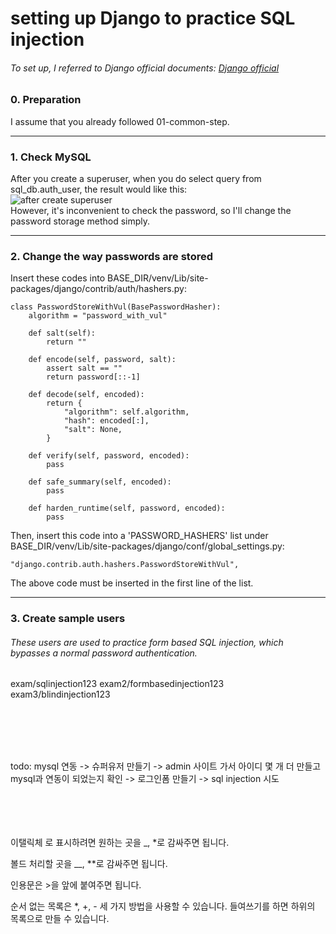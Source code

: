 # setting up Django to practice SQL injection
###### To set up, I referred to Django official documents: [Django official](https://www.djangoproject.com/)

### 0. Preparation
I assume that you already followed 01-common-step.

-----------

### 1. Check MySQL
After you create a superuser, when you do select query from sql_db.auth_user, the result would like this:  
![after create superuser](https://user-images.githubusercontent.com/63287638/120335125-2e6ffa80-c32c-11eb-9901-26c3a42a265f.PNG)
</br>
However, it's inconvenient to check the password, so I'll change the password storage method simply.

-----------

### 2. Change the way passwords are stored
Insert these codes into BASE_DIR/venv/Lib/site-packages/django/contrib/auth/hashers.py: 

    class PasswordStoreWithVul(BasePasswordHasher):
        algorithm = "password_with_vul"

        def salt(self):
            return ""

        def encode(self, password, salt):
            assert salt == ""
            return password[::-1]

        def decode(self, encoded):
            return {
                "algorithm": self.algorithm,
                "hash": encoded[:],
                "salt": None,
            }

        def verify(self, password, encoded):
            pass

        def safe_summary(self, encoded):
            pass

        def harden_runtime(self, password, encoded):
            pass

Then, insert this code into a 'PASSWORD_HASHERS' list under BASE_DIR/venv/Lib/site-packages/django/conf/global_settings.py:

    "django.contrib.auth.hashers.PasswordStoreWithVul",

The above code must be inserted in the first line of the list.

-----------

### 3. Create sample users
###### These users are used to practice form based SQL injection, which bypasses a normal password authentication.

exam/sqlinjection123
exam2/formbasedinjection123
exam3/blindinjection123

</br></br></br></br>

todo: mysql 연동 -> 슈퍼유저 만들기 -> admin 사이트 가서 아이디 몇 개 더 만들고 mysql과 연동이 되었는지 확인 -> 로그인폼 만들기 -> sql injection 시도


</br></br></br></br>
이탤릭체 로 표시하려면 원하는 곳을 _, *로 감싸주면 됩니다.

볼드 처리할 곳을 __, **로 감싸주면 됩니다.

인용문은 >을 앞에 붙여주면 됩니다.

순서 없는 목록은 *, +, - 세 가지 방법을 사용할 수 있습니다. 들여쓰기를 하면 하위의 목록으로 만들 수 있습니다.